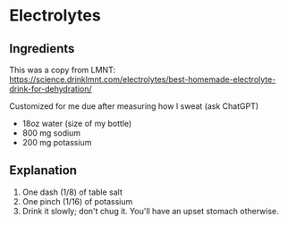# Electrolytes

## Ingredients

This was a copy from LMNT:
https://science.drinklmnt.com/electrolytes/best-homemade-electrolyte-drink-for-dehydration/

Customized for me due after measuring how I sweat (ask ChatGPT)

* 18oz water (size of my bottle)
* 800 mg sodium
* 200 mg potassium

## Explanation

1. One dash (1/8) of table salt
2. One pinch (1/16) of potassium
3. Drink it slowly; don't chug it. You'll have an upset stomach otherwise.


